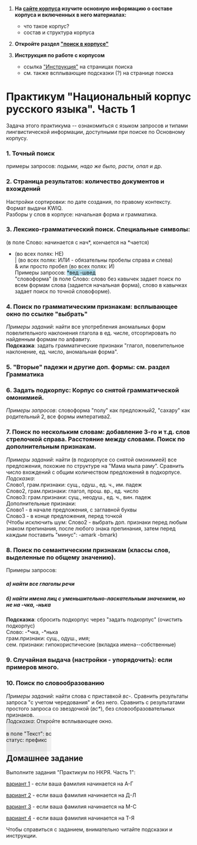 1. **На [сайте корпуса](http://ruscorpora.ru/) изучите основную информацию о составе корпуса и включенных в него материалах:**  
     * что такое корпус?  
     * состав и структура корпуса  
  
2. **Откройте раздел ["поиск в корпусе"](http://ruscorpora.ru/search-main.html)**  
  
3. **Инструкция по работе с корпусом**  
     * ссылка ["Инструкция"](http://ruscorpora.ru/instruction-main.pdf) на страницах поиска  
     * см. также всплывающие подсказки (?) на странице поиска  
       
# Практикум "Национальный корпус русского языка". Часть 1  
Задача этого практикума -- ознакомиться с языком запросов и типами лингвистической информации, доступными при поиске по Основному корпусу.  
  
### 1. Точный поиск  
примеры запросов: _подыми, надо же было, расти, опал_ и др.  
  
### 2. Страница результатов: количество документов и вхождений  
Настройки сортировки: по дате создания, по правому контексту. Формат выдачи KWIQ.  
Разборы у слов в корпусе: начальная форма и грамматика.  
  
### 3. Лексико-грамматический поиск. Специальные символы:  
(в поле Слово: начинается с нач*, кончается на *чается)  
- (во всех полях: НЕ)  
| (во всех полях: ИЛИ - обязательны пробелы справа и слева)  
& или просто пробел (во всех полях: И)  
Примеры запросов: <span style="background-color:lightblue">*вед -швед</span>  
"словоформа" (в поле Слово: слово без кавычек задает поиск по всем формам слова (задается начальная форма), слово в кавычках задает поиск по точной словоформе).  
  
### 4. Поиск по грамматическим признакам: всплывающее окно по ссылке "выбрать"  
_Примеры заданий_: найти все употребления аномальных форм повелительного наклонения глагола в ед. числе, отсортировать по найденным формам по алфавиту.  
__Подсказка__: задать грамматические признаки "глагол, повелительное наклонение, ед. число, аномальная форма".   
  
### 5. "Вторые" падежи и другие доп. формы: см. раздел Грамматика  
  
### 6. Задать подкорпус: Корпус со снятой грамматической омонимией.  
_Примеры запросов_: словоформа "полу" как предложный2, "сахару" как родительный 2, все формы императива2.  
  
### 7. Поиск по нескольким словам: добавление 3-го и т.д. слов стрелочкой справа. Расстояние между словами. Поиск по дополнительным признакам.  
_Примеры заданий_: найти (в подкорпусе со снятой омонимией) все предложения, похожие по структуре на "Мама мыла раму". Сравнить число вхождений с общим количеством предложений в подкорпусе.  
_Подсказка_:   
Слово1, грам.признаки: сущ., одуш., ед. ч., им. падеж  
Слово2, грам.признаки: глагол, прош. вр., ед. число  
Слово3: грам.признаки: сущ., неодуш., ед. ч., вин. падеж  
Дополнительные признаки:  
Слово1 - в начале предложения, с заглавной буквы  
Слово3 - в конце предложения, перед точкой  
(Чтобы исключить шум: Слово2 - выбрать доп. признаки перед любым знаком препинания, после любого знака препинания, затем перед каждым поставить "минус": -amark -bmark)  
  
### 8. Поиск по семантическим признакам (классы слов, выделенные по общему значению).  
Примеры запросов:   
##### а) найти все глаголы речи  
##### б) найти имена лиц с уменьшительно-ласкательным значением, но не на _-чка_, _-нька_  
__Подсказка__: сбросить подкорпус через "задать подкорпус" (очистить подкорпус)   
Слово: -*чка, -*нька   
грам.признаки: сущ., одуш., имя;   
сем. признаки: гипокористические (вкладка имена--собственные)   
  
### 9. Случайная выдача (настройки - упорядочить): если примеров много.  
  
### 10. Поиск по словообразованию  
_Примеры заданий_: найти слова с приставкой _вс-_. Сравнить результаты запроса "с учетом чередования" и без него. Сравнить с результатами простого запроса со звездочкой (_вс\*_), без словообразовательных признаков.  
_Подсказка_: Откройте всплывающее окно.   
<span style="background-color:rgba(0, 0, 0, 0.0470588); text-align:center; vertical-align: middle; padding:40px 0;">  
в поле "Текст": вс   
статус: префикс   
<span>  
  
  
## Домашнее задание  
  
Выполните задания "Практикум по НКРЯ. Часть 1":  
  
[вариант 1](https://goo.gl/forms/yGZ2RXT5JIelHdoS2) - если ваша фамилия начинается на А-Г  
  
[вариант 2](https://goo.gl/forms/QK0yUv3cSpweexgj1) - если ваша фамилия начинается на Д-Л  
  
[вариант 3](https://goo.gl/forms/6wxpvcG9rp8rz5sj2) - если ваша фамилия начинается на М-С  
  
[вариант 4](https://goo.gl/forms/WoTkvSdLlgPoOMtH2) - если ваша фамилия начинается на Т-Я  
  
Чтобы справиться с заданием, внимательно читайте подсказки и инструкции.  
  

